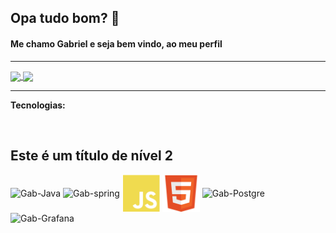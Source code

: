 ## Opa tudo bom? 👋
#### Me chamo Gabriel e seja bem vindo, ao meu perfil

------

<a href="https://github.com/anuraghazra/github-readme-stats">
  <img height=175 align="center" src="https://github-readme-stats.vercel.app/api?username=gabriel-bezerra14&show_icons=true&theme=merko" />
</a>
<a href="https://github.com/anuraghazra/convoychat">
  <img height=150 align="center" src="https://github-readme-stats.vercel.app/api/top-langs?username=gabriel-bezerra14&layout=compact&langs_count=8&card_width=300&show_icons=true&theme=merko" />
</a>

------

**Tecnologias:**
<div style="display: inline_block"><br>
  <h2>Este é um título de nível 2</h2>
  <img align="center" alt="Gab-Java" height="60" width="60" src="https://cdn.jsdelivr.net/gh/devicons/devicon@latest/icons/java/java-original-wordmark.svg">
  <img align="center" alt="Gab-spring" height="60" width="60" src="https://cdn.jsdelivr.net/gh/devicons/devicon@latest/icons/spring/spring-original-wordmark.svg" />
  <img align="center" alt="Gab-Js" height="60" width="60" src="https://raw.githubusercontent.com/devicons/devicon/master/icons/javascript/javascript-plain.svg">
  <img align="center" alt="Gab-HTML" height="60" width="60" src="https://raw.githubusercontent.com/devicons/devicon/master/icons/html5/html5-original.svg">
  <img align="center" alt="Gab-Postgre" height="60" width="60" src="https://cdn.jsdelivr.net/gh/devicons/devicon@latest/icons/postgresql/postgresql-original-wordmark.svg">
  <img align="center" alt="Gab-Grafana" height="60" width="60" src="https://cdn.jsdelivr.net/gh/devicons/devicon@latest/icons/grafana/grafana-original-wordmark.svg">
</div>
